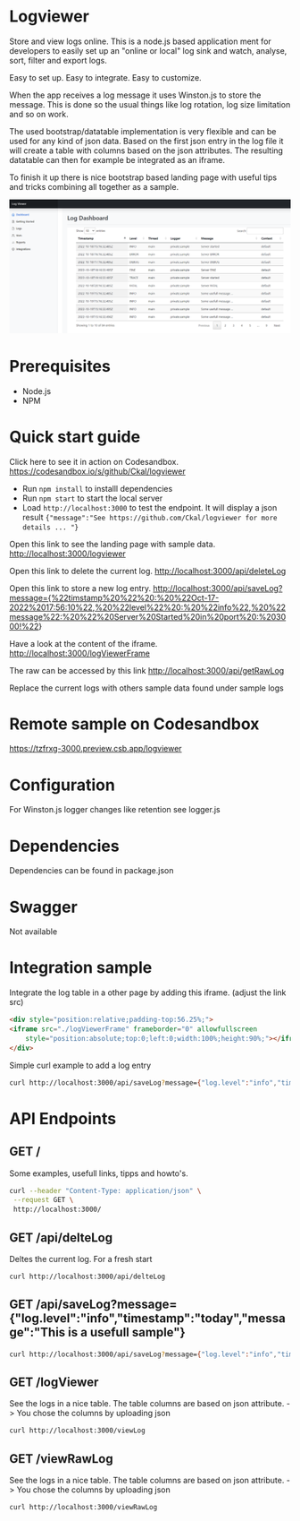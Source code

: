 # Logviewer

Store and view logs online. This is a node.js based application ment for developers to easily set up an "online or local" log sink and watch, analyse, sort, filter and export logs.

Easy to set up. Easy to integrate. Easy to customize.

When the app receives a log message it uses Winston.js to store the message. This is done so the usual things like log rotation, log size limitation and so on work.

The used bootstrap/datatable implementation is very flexible and can be used for any kind of json data. Based on the first json entry in the log file it will create a table with columns based on the json attributes. The resulting datatable can then for example be integrated as an iframe.  

To finish it up there is nice bootstrap based landing page with useful tips and tricks combining all together as a sample.

![alt](LogViewerDashboardSample.PNG)

# Prerequisites

- Node.js
- NPM

# Quick start guide

Click here to see it in action on Codesandbox. <https://codesandbox.io/s/github/Ckal/logviewer>

- Run `npm install` to installl dependencies
- Run `npm start` to start the local server
- Load `http://localhost:3000` to test the endpoint. It will display a json result `{"message":"See https://github.com/Ckal/logviewer for more details ... "}`

Open this link to see the landing page with sample data.
<http://localhost:3000/logviewer>

Open this link to delete the current log.
<http://localhost:3000/api/deleteLog>

Open this link to store a new log entry.
<http://localhost:3000/api/saveLog?message={%22timstamp%20%22%20:%20%22Oct-17-2022%2017:56:10%22,%20%22level%22%20:%20%22info%22,%20%22message%22:%20%22%20Server%20Started%20in%20port%20:%203000!%22>}

Have a look at the content of the iframe.
<http://localhost:3000/logViewerFrame>

The raw can be accessed by this link
<http://localhost:3000/api/getRawLog>

Replace the current logs with others sample data found under sample logs

# Remote sample on Codesandbox

<https://tzfrxg-3000.preview.csb.app/logviewer>

# Configuration

For Winston.js logger changes like retention see logger.js

# Dependencies

Dependencies can be found in package.json

# Swagger

Not available

# Integration sample

Integrate the log table in a other page by adding this iframe. (adjust the link src)

```html
<div style="position:relative;padding-top:56.25%;">
<iframe src="./logViewerFrame" frameborder="0" allowfullscreen
    style="position:absolute;top:0;left:0;width:100%;height:90%;"></iframe>
</div>
```

Simple curl example to add a log entry

```bash
curl http://localhost:3000/api/saveLog?message={"log.level":"info","timestamp":"today","message":"This is a usefull sample"}
```

# API Endpoints

## GET /

Some examples, usefull links, tipps and howto's.

```bash
curl --header "Content-Type: application/json" \
 --request GET \
 http://localhost:3000/
```

## GET /api/delteLog

Deltes the current log. For a fresh start

```bash
curl http://localhost:3000/api/delteLog
```

## GET /api/saveLog?message={"log.level":"info","timestamp":"today","message":"This is a usefull sample"}

```bash
curl http://localhost:3000/api/saveLog?message={"log.level":"info","timestamp":"today","message":"This is a usefull sample"}
```

## GET /logViewer

See the logs in a nice table. The table columns are based on json attribute. -> You chose the columns by uploading json

```bash
curl http://localhost:3000/viewLog
```

## GET /viewRawLog

See the logs in a nice table. The table columns are based on json attribute. -> You chose the columns by uploading json

```bash
curl http://localhost:3000/viewRawLog
```
